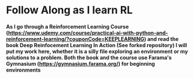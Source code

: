# Follow Along as I learn RL
#### As I go through a Reinforcement Learning Course (https://www.udemy.com/course/practical-ai-with-python-and-reinforcement-learning/?couponCode=KEEPLEARNING) and read the book Deep Reinfocement Learning In Action (See forked repository) I will put my work here, whether it is a silly file exploring an environment or my solutions to a problem. Both the book and the course use Farama's Gymnasium (https://gymnasium.farama.org/) for beginning environments 
